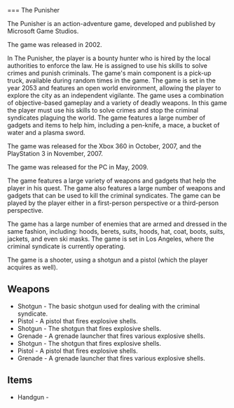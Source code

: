 
===
The Punisher

The Punisher is an action-adventure game, developed and published by Microsoft Game Studios.

The game was released in 2002.

In The Punisher, the player is a bounty hunter who is hired by the local authorities to enforce the law. He is assigned to use his skills to solve crimes and punish criminals. The game's main component is a pick-up truck, available during random times in the game. The game is set in the year 2053 and features an open world environment, allowing the player to explore the city as an independent vigilante. The game uses a combination of objective-based gameplay and a variety of deadly weapons. In this game the player must use his skills to solve crimes and stop the criminal syndicates plaguing the world. The game features a large number of gadgets and items to help him, including a pen-knife, a mace, a bucket of water and a plasma sword.

The game was released for the Xbox 360 in October, 2007, and the PlayStation 3 in November, 2007.

The game was released for the PC in May, 2009.

The game features a large variety of weapons and gadgets that help the player in his quest. The game also features a large number of weapons and gadgets that can be used to kill the criminal syndicates. The game can be played by the player either in a first-person perspective or a third-person perspective.

The game has a large number of enemies that are armed and dressed in the same fashion, including: hoods, berets, suits, hoods, hat, coat, boots, suits, jackets, and even ski masks. The game is set in Los Angeles, where the criminal syndicate is currently operating.

The game is a shooter, using a shotgun and a pistol (which the player acquires as well).

## Weapons

*   Shotgun - The basic shotgun used for dealing with the criminal syndicate.
*   Pistol - A pistol that fires explosive shells.
*   Shotgun - The shotgun that fires explosive shells.
*   Grenade - A grenade launcher that fires various explosive shells.
*   Shotgun - The shotgun that fires explosive shells.
*   Pistol - A pistol that fires explosive shells.
*   Grenade - A grenade launcher that fires various explosive shells.

## Items

*   Handgun -
